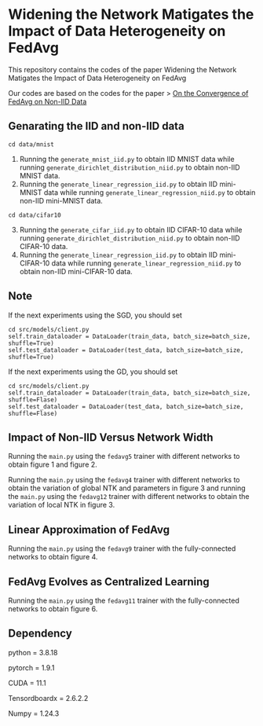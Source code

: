 # Widening the Network Matigates the Impact of Data Heterogeneity on FedAvg

This repository contains the codes of the paper Widening the Network Matigates the Impact of Data Heterogeneity on FedAvg

Our codes are based on the codes for the paper > [On the Convergence of FedAvg on Non-IID Data](https://arxiv.org/pdf/1907.02189.pdf)

## Genarating the IID and non-IID data

```
cd data/mnist
```
1. Running the `generate_mnist_iid.py` to obtain IID MNIST data while running `generate_dirichlet_distribution_niid.py` to obtain non-IID MNIST data.
2. Running the `generate_linear_regression_iid.py` to obtain IID mini-MNIST data while running `generate_linear_regression_niid.py` to obtain non-IID mini-MNIST data.
```
cd data/cifar10
```
3. Running the `generate_cifar_iid.py` to obtain IID CIFAR-10 data while running `generate_dirichlet_distribution_niid.py` to obtain non-IID CIFAR-10 data.
4. Running the `generate_linear_regression_iid.py` to obtain IID mini-CIFAR-10 data while running `generate_linear_regression_niid.py` to obtain non-IID mini-CIFAR-10 data.

## Note
If the next experiments using the SGD, you should set

```
cd src/models/client.py
self.train_dataloader = DataLoader(train_data, batch_size=batch_size, shuffle=True) 
self.test_dataloader = DataLoader(test_data, batch_size=batch_size, shuffle=True)
```

If the next experiments using the GD, you should set

```
cd src/models/client.py
self.train_dataloader = DataLoader(train_data, batch_size=batch_size, shuffle=Flase) 
self.test_dataloader = DataLoader(test_data, batch_size=batch_size, shuffle=Flase)
```

## Impact of Non-IID Versus Network Width

Running the `main.py` using the `fedavg5` trainer with different networks to obtain figure 1 and figure 2.

Running the `main.py` using the `fedavg4` trainer with different networks to obtain the variation of global NTK and parameters in figure 3 and running the `main.py` using the `fedavg12` trainer with different networks to obtain the variation of local NTK in figure 3.

## Linear Approximation of FedAvg

Running the `main.py` using the `fedavg9` trainer with the fully-connected networks to obtain figure 4.

## FedAvg Evolves as Centralized Learning

Running the `main.py` using the `fedavg11` trainer with the fully-connected networks to obtain figure 6.


## Dependency

python = 3.8.18

pytorch = 1.9.1

CUDA = 11.1

Tensordboardx = 2.6.2.2

Numpy = 1.24.3


